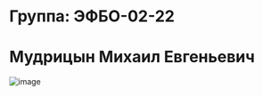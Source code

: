 # Группа: ЭФБО-02-22 
# Мудрицын Михаил Евгеньевич

![image](https://github.com/user-attachments/assets/4f4596fc-c9f0-4a43-b6bc-f7eab2bb96d8)

